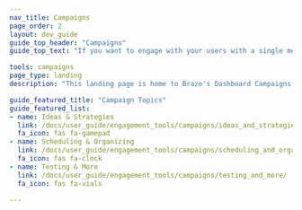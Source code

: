 ```yaml
---
nav_title: Campaigns
page_order: 2
layout: dev_guide
guide_top_header: "Campaigns"
guide_top_text: "If you want to engage with your users with a single message step, you can send them a Campaign using any supported <a href='/docs/user_guide/message_building_by_channel/'>Messaging Channels</a>. Most multi-step user journeys are better created as <a href='/docs/user_guide/engagement_tools/canvas/'>Canvases</a>.<br> <br> Select any of the following topics to see articles you may be interested in."

tools: campaigns
page_type: landing
description: "This landing page is home to Braze's Dashboard Campaigns. Here you can find resources to create, set up, and personalize a campaign."

guide_featured_title: "Campaign Topics"
guide_featured_list:
- name: Ideas & Strategies
  link: /docs/user_guide/engagement_tools/campaigns/ideas_and_strategies/
  fa_icon: fas fa-gamepad
- name: Scheduling & Organizing
  link: /docs/user_guide/engagement_tools/campaigns/scheduling_and_organizing/
  fa_icon: fas fa-clock
- name: Testing & More
  link: /docs/user_guide/engagement_tools/campaigns/testing_and_more/
  fa_icon: fas fa-vials

---
```

